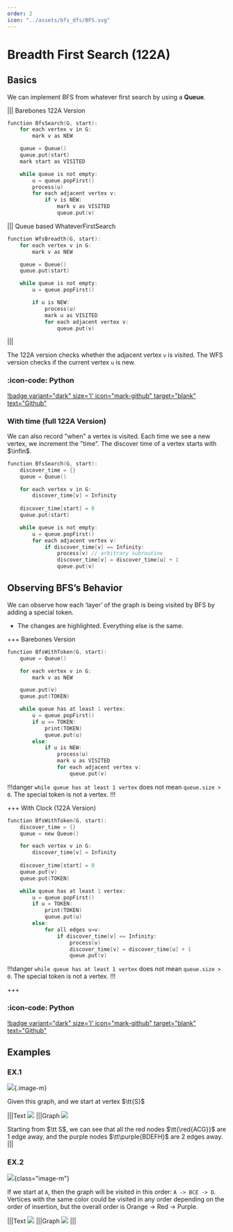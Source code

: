```yaml
---
order: 2
icon: "../assets/bfs_dfs/BFS.svg"
---
```


# Breadth First Search (122A)

## Basics

We can implement BFS from whatever first search by using a **Queue**.

|||  Barebones 122A Version

```c
function BfsSearch(G, start):
	for each vertex v in G:
		mark v as NEW

	queue = Queue()
	queue.put(start)
	mark start as VISITED

	while queue is not empty:
		u = queue.popFirst()
		process(u)
		for each adjacent vertex v:
			if v is NEW:
				mark v as VISITED
				queue.put(v)
```

||| Queue based WhateverFirstSearch

```c
function WfsBreadth(G, start):
	for each vertex v in G:
		mark v as NEW

	queue = Queue()
	queue.put(start)

	while queue is not empty:
		u = queue.popFirst()

		if u is NEW:
			process(u)
			mark u as VISITED
			for each adjacent vertex v:
				queue.put(v)
```
|||

The 122A version checks whether the adjacent vertex `v` is visited. The WFS version checks if the current vertex `u` is new. 

### :icon-code: Python 

[!badge variant="dark" size='l' icon="mark-github" target="blank" text="Github"](https://github.com/tomli380576/ECS122A-Algorithms-python-implementation/blob/5a7df2b8860fca70fa0f15713fa7d25610accb74/Implementations/basic-BFS.py#L21-L37)

###  With time (full 122A Version)

We can also record "when" a vertex is visited. Each time we see a new vertex, we increment the "time". The discover time of a vertex starts with $\infin$.

```c #2
function BfsSearch(G, start):
	discover_time = {}
	queue = Queue()

	for each vertex v in G:
		discover_time[v] = Infinity
	
	discover_time[start] = 0
	queue.put(start)

	while queue is not empty:
		u = queue.popFirst()
		for each adjacent vertex v:
			if discover_time[v] == Infinity:
				process(v) // arbitrary subroutine
				discover_time[v] = discover_time[u] + 1
				queue.put(v)
```

##  Observing BFS’s Behavior

We can observe how each ‘layer’ of the graph is being visited by BFS by adding a special token.
- The changes are highlighted. Everything else is the same. 

+++ Barebones Version

```c #8,12-15
function BfsWithToken(G, start):
	queue = Queue()

	for each vertex v in G:
		mark v as NEW

	queue.put(v)
	queue.put(TOKEN)

	while queue has at least 1 vertex:
		u = queue.popFirst()
		if u == TOKEN:
			print(TOKEN)
			queue.put(u)
		else:
			if u is NEW:
				process(u)
				mark u as VISITED
				for each adjacent vertex v:
					queue.put(v)
```

!!!danger
`while queue has at least 1 vertex` does not mean `queue.size > 0`. The special token is not a vertex.
!!!

+++ With Clock (122A Version)
    
```c #10,14-16
function BfsWithToken(G, start):
	discover_time = {}
	queue = new Queue()

	for each vertex v in G:
		discover_time[v] = Infinity
	
	discover_time[start] = 0
	queue.put(v)
	queue.put(TOKEN)

	while queue has at least 1 vertex:
		u = queue.popFirst()
		if u = TOKEN:
			print(TOKEN)
			queue.put(u)
		else:
			for all edges u→v:
				if discover_time[v] == Infinity:
					process(v)
					discover_time[v] = discover_time[u] + 1
					queue.put(v)
```

!!!danger
`while queue has at least 1 vertex` does not mean `queue.size > 0`. The special token is not a vertex.
!!!

+++

### :icon-code: Python

[!badge variant="dark" size='l' icon="mark-github" target="blank" text="Github"](https://github.com/tomli380576/ECS122A-Algorithms-python-implementation/blob/5a7df2b8860fca70fa0f15713fa7d25610accb74/Implementations/basic-BFS.py#L59-L85)

##  Examples

###  EX.1

![](../assets/bfs_dfs/bfs-ex1.png){.image-m}

Given this graph, and we start at vertex $\tt{S}$

|||Text
![](../assets/bfs_dfs/bfs-ex1-text.png)
|||Graph
![](../assets/bfs_dfs/bfs-ex1-solved.png)

Starting from $\tt  S$, we can see that all the red nodes $\tt{\red{ACG}}$ are 1 edge away, and the purple nodes $\tt\purple{BDEFH}$ are 2 edges away.
|||

###  EX.2

![](../assets/bfs_dfs/bfs-ex2.png){class="image-m"}

If we start at `A`, then the graph will be visited in this order: `A -> BCE -> D`. Vertices with the same color could be visited in any order depending on the order of insertion, but the overall order is Orange → Red → Purple.

|||Text
![](../assets/bfs_dfs/bfs-ex2-text.png)
|||Graph
![](../assets/bfs_dfs/bfs-ex2-solved.png)
|||

